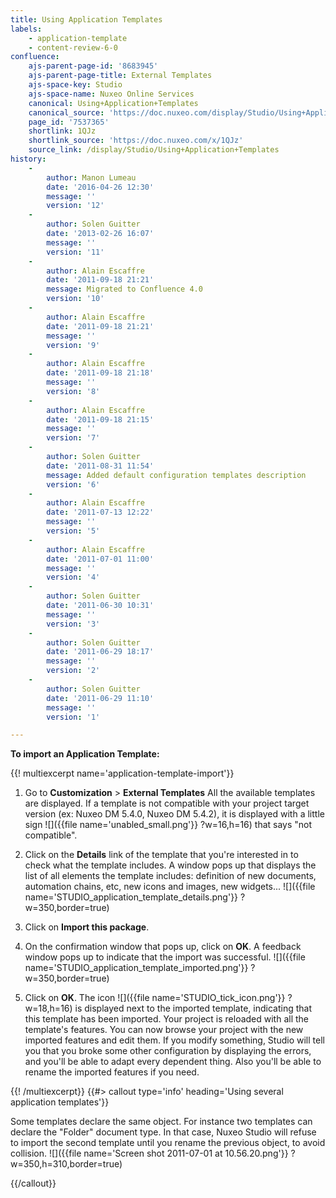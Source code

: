 ```yaml
---
title: Using Application Templates
labels:
    - application-template
    - content-review-6-0
confluence:
    ajs-parent-page-id: '8683945'
    ajs-parent-page-title: External Templates
    ajs-space-key: Studio
    ajs-space-name: Nuxeo Online Services
    canonical: Using+Application+Templates
    canonical_source: 'https://doc.nuxeo.com/display/Studio/Using+Application+Templates'
    page_id: '7537365'
    shortlink: 1QJz
    shortlink_source: 'https://doc.nuxeo.com/x/1QJz'
    source_link: /display/Studio/Using+Application+Templates
history:
    - 
        author: Manon Lumeau
        date: '2016-04-26 12:30'
        message: ''
        version: '12'
    - 
        author: Solen Guitter
        date: '2013-02-26 16:07'
        message: ''
        version: '11'
    - 
        author: Alain Escaffre
        date: '2011-09-18 21:21'
        message: Migrated to Confluence 4.0
        version: '10'
    - 
        author: Alain Escaffre
        date: '2011-09-18 21:21'
        message: ''
        version: '9'
    - 
        author: Alain Escaffre
        date: '2011-09-18 21:18'
        message: ''
        version: '8'
    - 
        author: Alain Escaffre
        date: '2011-09-18 21:15'
        message: ''
        version: '7'
    - 
        author: Solen Guitter
        date: '2011-08-31 11:54'
        message: Added default configuration templates description
        version: '6'
    - 
        author: Alain Escaffre
        date: '2011-07-13 12:22'
        message: ''
        version: '5'
    - 
        author: Alain Escaffre
        date: '2011-07-01 11:00'
        message: ''
        version: '4'
    - 
        author: Solen Guitter
        date: '2011-06-30 10:31'
        message: ''
        version: '3'
    - 
        author: Solen Guitter
        date: '2011-06-29 18:17'
        message: ''
        version: '2'
    - 
        author: Solen Guitter
        date: '2011-06-29 11:10'
        message: ''
        version: '1'

---
```

**To import an Application Template:**

{{! multiexcerpt name='application-template-import'}}

1.  Go to **Customization** > **External Templates**
    All the available templates are displayed. If a template is not compatible with your project target version (ex: Nuxeo DM 5.4.0, Nuxeo DM 5.4.2), it is displayed with a little sign ![]({{file name='unabled_small.png'}} ?w=16,h=16) that says "not compatible".

2.  Click on the **Details** link of the template that you're interested in to check what the template includes.
    A window pops up that displays the list of all elements the template includes: definition of new documents, automation chains, etc, new icons and images, new widgets...
    ![]({{file name='STUDIO_application_template_details.png'}} ?w=350,border=true)
3.  Click on **Import this package**.
4.  On the confirmation window that pops up, click on **OK**.
    A feedback window pops up to indicate that the import was successful.
    ![]({{file name='STUDIO_application_template_imported.png'}} ?w=350,border=true)
5.  Click on **OK**.
    The icon ![]({{file name='STUDIO_tick_icon.png'}} ?w=18,h=16) is displayed next to the imported template, indicating that this template has been imported.
    Your project is reloaded with all the template's features. You can now browse your project with the new imported features and edit them. If you modify something, Studio will tell you that you broke some other configuration by displaying the errors, and you'll be able to adapt every dependent thing. Also you'll be able to rename the imported features if you need.

{{! /multiexcerpt}} {{#> callout type='info' heading='Using several application templates'}}

Some templates declare the same object. For instance two templates can declare the "Folder" document type. In that case, Nuxeo Studio will refuse to import the second template until you rename the previous object, to avoid collision.
![]({{file name='Screen shot 2011-07-01 at 10.56.20.png'}} ?w=350,h=310,border=true)

{{/callout}}